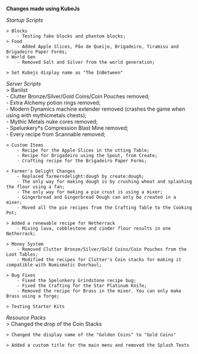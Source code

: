 **Changes made using KubeJs**

*Startup Scripts*
  
    > Blocks  
        - Testing fake blocks and phantom blocks;  
    > Food
        - Added Apple Slices, Pão de Queijo, Brigadeiro, Tiramisu and Brigadeiro Paper Forms;
    > World Gen
        - Removed Salt and Silver from the world generation;
  
    > Set Kubejs display name as "The InBetween"


*Server Scripts*  
    > Banlist  
        - Clutter Bronze/Silver/Gold Coins/Coin Pouches removed;  
        - Extra Alchemy potion rings removed;  
        - Modern Dynamics machine extender removed (crashes the game when using with mythicmetals chests);  
        - Mythic Metals nuke cores removed;  
        - Spelunkery*s Compression Blast Mine removed;  
        - Every recipe from Scannable removed;  
  
    > Custom Items  
        - Recipe for the Apple Slices in the utting Table;  
        - Recipe for Brigadeiro using the Spout, from Create;  
        - Crafting recipe for the Brigadeiro Paper Forms;  
  
    > Farmer's Delight Changes  
        - Replaced farmersdelight:dough by create:dough;  
        - The only way for making dough is by crushing wheat and splashing the flour using a fan;  
        - The only way for making a pie crust is using a mixer;  
        - Gingerbread and Gingerbread Dough can only be created in a mixer;  
        - Moved all the pie recipes from the Crafting Table to the Cooking Pot;  
  
    > Added a renewable recipe for Netherrack  
        - Mixing lava, cobblestone and cinder flour results in one Netherrack;  
  
    > Money System  
        - Removed Clutter Bronze/Silver/Gold Coins/Coin Pouches from the Loot Tables;  
        - Modified the recipes for Clutter's Coin stacks for making it compatible with Numismatic Overhaul;  
  
    > Bug Fixes  
        - Fixed the Spelunkery Grindstone recipe bug;  
        - Fixed the Crafting for the Star Platinum Knife;  
        - Removed the recipe for Brass in the mixer. You can only make Brass using a forge;  
  
    > Testing Starter Kits  

*Resource Packs*  
    > Changed the drop of the Coin Stacks  
  
    > Changed the display name of the "Golden Coins" to "Gold Coins"  
  
    > Added a custom title for the main menu and removed the Splash Texts  





